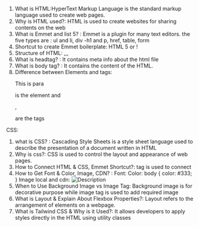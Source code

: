 1. What is HTML:HyperText Markup Language is the standard markup language used to create web pages.
2. Why is HTML used?: HTML is used to create websites for sharing contents on the web
3. What is Emmet and list 5? : Emmet is a plugin for many text editors. the five types are : ul and li, div -h1 and p, href, table, form
4. Shortcut to create Emmet boilerplate: HTML 5 or !
5. Structure of HTML: <head>,<body>,<html>,<!DOCTYPE HTML>
6. What is headtag? : It contains meta info about the html file
7. What is body tag? : It contains the content of the HTML.
8. Difference between Elements and tags: <p>This is para</p> is the element and <p>,</p> are the tags


CSS: 
1. what is CSS? : Cascading Style Sheets is a style sheet language used to describe the presentation of a document written in HTML
2. Why is css?: CSS is used to control the layout and appearance of web pages.
3. How to Connect HTML & CSS, Emmet Shortcut?: <link> tag is used to connect
4. How to Get Font & Color, Image, CDN? : 
Font: <link rel="stylesheet" href="https://fonts.googleapis.com/css2?family=Roboto:wght@400;700&display=swap">
Color: body {
    color: #333;
}
Image local and cdn: <img src="image.jpg" alt="Description">
6. When to Use Background Image vs Image Tag: Background image is for decorative purpose while image tag is used to add required image
7. What is Layout & Explain About Flexbox Properties?: Layout refers to the arrangement of elements on a webpage.
8. What is Tailwind CSS & Why is it Used?:
It allows developers to apply styles directly in the HTML using utility classes
